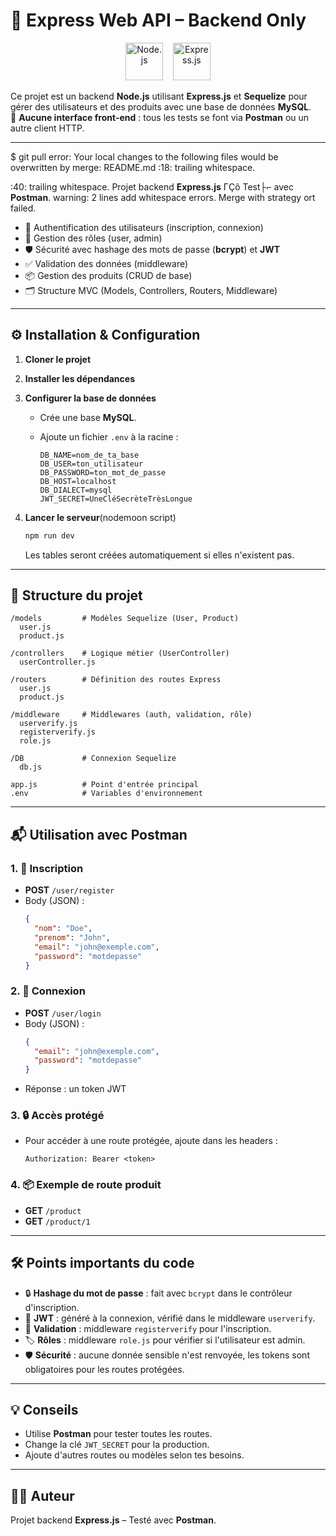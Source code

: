 # 🚀 Express Web API – Backend Only

<p align="center">
  <img src="https://cdn.jsdelivr.net/gh/devicons/devicon/icons/nodejs/nodejs-original.svg" alt="Node.js" width="60" height="60"/>
  &nbsp;&nbsp;
  <img src="https://cdn.jsdelivr.net/gh/devicons/devicon/icons/express/express-original.svg" alt="Express.js" width="60" height="60"/>
</p>

Ce projet est un backend **Node.js** utilisant **Express.js** et **Sequelize** pour gérer des utilisateurs et des produits avec une base de données **MySQL**.  
🎨 **Aucune interface front-end** : tous les tests se font via **Postman** ou un autre client HTTP.

---

$ git pull
error: Your local changes to the following files would be overwritten by merge:
  README.md
<stdin>:18: trailing whitespace.

<stdin>:40: trailing whitespace.
Projet backend **Express.js** ΓÇô Test├⌐ avec **Postman**.
warning: 2 lines add whitespace errors.
Merge with strategy ort failed.
- 🔐 Authentification des utilisateurs (inscription, connexion)
- 👤 Gestion des rôles (user, admin)
- 🛡️ Sécurité avec hashage des mots de passe (**bcrypt**) et **JWT**
- ✅ Validation des données (middleware)
- 📦 Gestion des produits (CRUD de base)
- 🗂️ Structure MVC (Models, Controllers, Routers, Middleware)

---

## ⚙️ Installation & Configuration

1. **Cloner le projet**

2. **Installer les dépendances**
   

3. **Configurer la base de données**
   - Crée une base **MySQL**.
   - Ajoute un fichier `.env` à la racine :

     ```
     DB_NAME=nom_de_ta_base
     DB_USER=ton_utilisateur
     DB_PASSWORD=ton_mot_de_passe
     DB_HOST=localhost
     DB_DIALECT=mysql
     JWT_SECRET=UneCléSecrèteTrèsLongue
     ```

4. **Lancer le serveur**(nodemoon script)
   ```bash
   npm run dev
   ```
   Les tables seront créées automatiquement si elles n'existent pas.

---

## 🧩 Structure du projet

```
/models         # Modèles Sequelize (User, Product)
  user.js
  product.js

/controllers    # Logique métier (UserController)
  userController.js

/routers        # Définition des routes Express
  user.js
  product.js

/middleware     # Middlewares (auth, validation, rôle)
  userverify.js
  registerverify.js
  role.js

/DB             # Connexion Sequelize
  db.js

app.js          # Point d'entrée principal
.env            # Variables d'environnement
```

---

## 📬 Utilisation avec Postman

### 1. 📝 Inscription
- **POST** `/user/register`
- Body (JSON) :
  ```json
  {
    "nom": "Doe",
    "prenom": "John",
    "email": "john@exemple.com",
    "password": "motdepasse"
  }
  ```

### 2. 🔑 Connexion
- **POST** `/user/login`
- Body (JSON) :
  ```json
  {
    "email": "john@exemple.com",
    "password": "motdepasse"
  }
  ```
- Réponse : un token JWT

### 3. 🔒 Accès protégé
- Pour accéder à une route protégée, ajoute dans les headers :
  ```
  Authorization: Bearer <token>
  ```

### 4. 📦 Exemple de route produit
- **GET** `/product`
- **GET** `/product/1`

---

## 🛠️ Points importants du code

- 🔒 **Hashage du mot de passe** : fait avec `bcrypt` dans le contrôleur d'inscription.
- 🪪 **JWT** : généré à la connexion, vérifié dans le middleware `userverify`.
- 🧹 **Validation** : middleware `registerverify` pour l'inscription.
- 🏷️ **Rôles** : middleware `role.js` pour vérifier si l'utilisateur est admin.
- 🛡️ **Sécurité** : aucune donnée sensible n'est renvoyée, les tokens sont obligatoires pour les routes protégées.

---

## 💡 Conseils

- Utilise **Postman** pour tester toutes les routes.
- Change la clé `JWT_SECRET` pour la production.
- Ajoute d'autres routes ou modèles selon tes besoins.

---

## 👨‍💻 Auteur

Projet backend **Express.js** – Testé avec **Postman**.  
